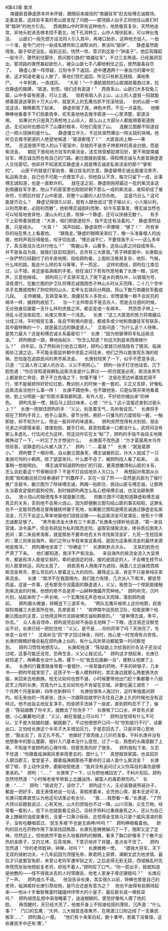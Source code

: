 #第43章 南洋<br />    南疆匪首静虚原本并未怀疑，跟随前来报信的“南疆驻军”赶去给傅志诚救场，走着走着，这经验丰富的老山匪发现了问题——那领路人似乎正将他往山匪们时常“敲钟”的地方引去。    西南群山中时常有这种地方，地势极其复杂，天然地迷宫，非地头蛇进去根本找不着北，地下孔洞林立，山中人埋伏起来，可以神出鬼没。    山匪们一般先想方设法将人引入其中，再堵口劫杀，这种地方劫人，一劫一个准，是专门对付一些成名镖师和江湖帮派的，黑话叫“敲钟”。    静虚虽然跑得急，脑子却还没乱，临到近前，恍然一惊，意识到这是个“钟盖子”，他后背蹿起一层冷汗，骤然刹住脚步，质问那引路的“南疆驻军”。不过三言两语，已经漏洞百出，那领路的骤然暴起欲伤人，被众山匪七手八脚地制住之后，居然服毒自尽了。    静虚心里一阵惊疑，立刻令手下返回，途中遭遇两个一身血污的寨中兄弟，这才知道老巢让人掀了，等他们慌忙返回，所见只有断瓦残桓、满地焦尸。    十年积累，一夜成灰。    “大哥！”一个满脸狼狈的山匪踉跄着跑过来，拉住静虚的胳膊，“密道，别慌，咱们还有密道！”    西南多山，山匪们大多狡兔三窟，山中多留有密道，可以土遁。    倘若有敌人杀上山，山上的人虚晃一招就能顺着密道逃窜到十万大山中，就是天上的玄鹰也抓不住滚地鼠。    别的山匪一听说这话，眼睛都亮了起来。    静虚却晃了晃，神色木然，不见一点喜色。    他眼睁睁地看着手下们抱着侥幸，欢天喜地地去搜寻密道——心里清楚，密道没用。    如果对方只是真刀真枪地上山杀人，那么山上大部分人都能顺着密道脱逃，无论如何也撼动不了山寨的根本，可他们竟烧了山。    连蒯兰图都不知道自己一把火烧掉的是什么。    静虚僵立许久，不远处突然爆出一阵尖锐的哭喊，他听见去搜寻密道的人绝望地喊道：“密道都塌了！”    大匪首闭上眼——果然。    在这座貌不惊人的山下密室中，存放的不是杏子林那样的真金白银，而是紫流金。    朝廷下放给地方驻军的紫流金，连玄铁营都捉襟见肘，更不用提南疆驻军，傅志诚当然也有自己的门路。蒯兰图接到密报，得知傅志诚与大匪首静虚道人交往密切，他却并不知道其实静虚道人就是傅志诚走私紫流金的那个“掌柜的”。    山匪干的就是打家劫舍、雁过拔毛的生意，静虚替傅志诚出面接洽黑市，私运紫流金，自己也不可能一点便宜不占，但他自认不贪，每次只留下一成，此事傅志诚知道，也是一直默许的。    就在这之前，静虚刚刚把最近一批的紫流金送到南疆驻军手里，他山下的密室里也刚刚好剩下那么一成的紫流金，谁知却成了催命符，引燃后炸毁了山中密道，将整个山寨的人赶尽杀绝。    这是巧合么？这可能是巧合么？    静虚记得很久以前，就有人跟他说过“君子喻以义，小人喻以利，以利而聚者，必因利而散”，他和傅志诚因利而聚，如今东窗事发，傅志诚当然也可以轻易地舍弃他，漫山头的土匪，除掉一个静虚，还可以扶植无数个。    有手下上前带着哭腔道：“大哥，咱们把密道挖开，指不定还有活着的。”    静虚漠然站着，只是摇头。    “大哥！”    哭声四起，静虚突然一声爆喝：“够了！”    所有幸存的站在焦土上看着他。    “跟我走。”静虚的眼睛渐渐红了，像一头准备噬人的凶兽，他将声音压得极低，咬牙切齿道，“傅志诚不仁，不要怪我不义——这么多年了，真当我没办法对付他么？”    “南疆山多，山寨多，这些山匪之间自成体系，并不是各自为政，就我们目前知道的，总共有三大匪首。”杏子林匪窝中，长庚取出一张俨然已经翻烂了的羊皮地图，指给顾昀看，上面标注极其复杂，地形、气候，什么样的路，能走什么样的车马等等，不一而足。    这样的图纸，顾昀在江南见过，认不错，肯定是临渊阁的手笔，他在油灯下若有所思地看了长庚一眼，没吭声，示意他继续。    顾昀将三千玄铁军混入了南下返乡的商队中，以狼烟为号，深夜潜行，在蒯兰图的护卫队将傅志诚围困杏子林山头时从天而降，二十几个空中杀手玄鹰就控制了狗咬狗的山头，玄甲与玄骑兵分两路，将山下数万南疆驻军截成几段。    主帅被擒，玄铁营亲至，南疆驻军人多势众，却愣是像一群不会反抗的绵羊一样，被顾昀收拾了。    当一个主帅带兵不是去杀人，而是去壮胆的时候，无论他身后跟着一支什么样的虎狼之师，都会变成一车绵羊。    然而杏子林上一场乱斗还没收拾完，长庚又带来一个消息。    长庚：“这三大匪首的势力将南疆瓜分成三块，平时相安无事，各自节制境内匪徒，都或多或少地和南疆驻军有联系，其中最特殊的一个，就是最北边的静虚道人。”    沈易问道：“为什么这个人特殊，是势力最大？还是和傅志诚关系最密切？”    长庚：“因为他替傅将军私运紫流金。”    顾昀眼皮一跳，蓦地抬起头：“你怎么知道？你这次到底来西南做什么？”    四年前，当了然和尚引他去江南时，顾昀心里就已经隐隐有了猜测，临渊阁处江湖之远，不可能全面监听朝中忠臣之间往来，他们之所以能发现东海的蛟祸，恐怕是在追踪民间的黑市紫流金。    长庚轻轻笑了一下，似乎不愿意多说，只道：“江湖人有江湖人的办法，义父不用担心。”    顾昀一抬手打住他话音，沉下脸色道：“你应该知道我朝私运紫流金是什么罪过——抓住就是必死，紫流金黑市上都是些亡命徒，君子不立危墙之下，你懂不懂？”    沈易在旁边听着尴尬得不行，恨不能替顾帅好好红红脸，教训别人的时候一套一套的，义正又言辞，好像私运紫流金没他什么事一样！    长庚不跟他争，也不跟他急，只是似笑非笑地看着他，脸上分明是一副“你那点事我都知道，有外人在，不好给你捅出来”的神色。    顾昀先是一愣，随后马上回过味来，心想：“什么？这小混蛋还查到过我头上？”    长庚一把按住顾昀的手：“义父，别急着生气，先听我说完。”    长庚将手搭在了顾昀手背上，他手心温热，骨节分明，用抓一只雏鸟的力度轻轻一握，一触即放，却不知为什么，带出一股异样的味道来。    顾昀突然觉得有点别扭，朋友兄弟之间感情亲密，搂搂抱抱、握手打闹，甚至抱着亲一口都没什么，武将间没有那么多虚礼，行伍间尤为这样，但这动作实在太“粘”了，顾昀的手指不由自主地微微挣动了一下，一时忘了方才想说什么。    长庚面不改色道：“方才葛晨用木鸟传信给我，说静虚的山头被人烧了。”    顾昀：“……葛晨？”    长庚：“就是葛胖小。”    顾昀瞥了一眼孙焦，自从蒯兰图身死，傅志诚被抓后，孙大人就成了一只柔弱可怜的小鹌鹑，除了瑟瑟发抖，什么都不会了，被顾昀找人看了起来。    此事稍一想就明白。    傅志诚早知道顾昀他们的行踪，要真想撇清和山匪的关系，怎么会赶着这个节骨眼动手？不是不打自招地杀人灭口么？    再想起孙焦那从头到尾“我和蒯巡抚已经串通好了”的蠢样子，实在一目了然——显然是兵部为了强行推广击鼓令，蒯兰图为了除掉傅志诚，两厢一拍即合，挑动山匪与傅志诚，让那两头当着安定侯的面狗咬狗，到时候顾昀再怎么私心想保傅志诚，也没法颠倒黑白。    放火烧山的缺德鬼多半就是蒯兰图。    但蒯兰图不可能知道静虚和傅志诚真正的关系，否则他不会用火烧山，因为即便蒯兰图勾结山匪的事实昭昭，这罪名也不一定能将西南总督南疆统帅置于死地，如果蒯兰图知道傅志诚通过静虚走私紫流金，万万不会这么草率地替他们烧毁证据——私运紫流金可是谋反，按死十个傅志诚都足够了。    “黑市紫流金大体有三个来源，”长庚条分缕析地说道，“第一来自官储，法令虽严，但总有硕鼠为私利铤而走险，盗取官储紫流金，掺杂质后倒卖入民间；第二来自黑淘客，就是那些不要命地去关外寻找紫流金矿，九死一生挖回来的；第三则来自海外，我们之所以专程来查这条线，是因为这条紫流金的最终来源地是南洋。”    顾昀蓦地坐直了：“你确定？”    长庚默默点点头。    沈易的脸色也严肃了下来。    他们都知道，南洋不产紫流金。    来自海外的紫流金流入大梁黑市，都是和洋人直接交易的，牵的是固定的线，接的是固定的人，不会横生枝节从别人那里转运，风险太高了。    倘若真有人用南洋为遮挡，隔着八丈远操控西南紫流金黑市，那么背后的人冒着这么大的风险，藏得这么深，肯定不只是单纯买卖紫流金。    长庚：“南洋不在我国境内，我们能力有限，几次派人下南洋，都徒劳而返，这是一件事，还有那至今没露面的静虚道人，义父，我想当一个悍匪能接触到紫流金的时候，他想的绝不会是弄一山耕种傀儡开荒种地。”    顾昀听完，沉吟片刻，站起来吹了一声长哨，一个玄鹰悄无声息地从天而降，落到顾昀面前。    顾昀眉头微皱，转眼连下三道军令。    “两队玄鹰斥候带上这份地图，趁夜探知南疆三大匪首所在地，先拿匪首！”    “收押南中巡抚防卫队，彻查是哪个给蒯兰图出的主意，让他用这种方法挑唆傅志诚和群匪的。”    “提审傅志诚，季平，你去。”    众人各自领命，顾昀说完后却不由自主地眯了一下眼，连沈易还没察觉出不对，长庚已经一把拉住他：“义父，是不是……你的药带了吗？天快亮了，先休息一会吧？”    沈易听见“药”字才回过神来，同时，他心里一时觉得有点奇怪，长庚的眼睛好像总黏在顾昀身上似的，有什么风吹草动都能第一时间察觉到。    顾昀习惯性地想否认。    长庚却抢道：“陈姑娘上次给我的针灸法子还没试过呢，这事可能还没完，恐再生变，义父让我试试。”    顾昀这才想起来，长庚已经知道了，再瞒着也没什么用，撂下一句“我去后面躺一会”，便默认他跟了上来。    长庚的行囊里随身带着一套银针，一些常备的药物，不多的碎银子，几本书——顾昀早就发现了，这孩子乍一看人模狗样的，其实身边就那么两套换洗衣服，来回来去地倒换。他无论如何也想不通，小时候要带他出门赶个集都要十八般武艺上阵的长庚，究竟为什么无论如何也不肯留在京城，非要吃遍江湖苦？    一个月两个月是新鲜，四年也新鲜吗？    长庚给很多人施过针，这时单独面对顾昀，却无来由的一阵紧张，连头一次跟陈姑娘学针灸往自己身上扎的时候也没有这样过。他不由自主地反复净手，险些把手洗掉了一层皮，直到顾昀忍不了了，催道：“陈姑娘教了你半天，就教会了你洗手？”    长庚咽了口口水，声音有点紧绷，小心翼翼地问道：“义父，躺在我腿上可以吗？”    顾昀没觉得有什么不可以，又不是大姑娘的腿，躺就躺了，不过他很想开口问一句“你到底行不行”，话要出口，又怕给长庚这个半吊子大夫增加压力，于是忍回去了，只是非常心宽地想：“豁出去了，反正扎不死。”    他做好了皮肉挨上几针的准备，不料长庚并没有他想象中的那么蹩脚，细针入穴基本没什么感觉，过了一会，熟悉的头痛感翻了上来，不知是不是顾昀的心理作用，但感觉真的好了很多。    顾昀放松下来，又忍不住道：“你跟着临渊阁风里来雨里去的，图什么？”    真想报效家国，也该回京入朝当郡王，堂堂皇子，跟着临渊阁那些不要命的江湖人查什么紫流金？    长庚顿了顿，手上动作没停，委婉地拒绝道：“我并没有追问过义父你耳目的毒伤是哪里来的。”    顾昀：“……”    长庚笑了一下，以为把他堵回去了，不料片刻后，顾昀忽然坦然道：“小时候老侯爷带我上北疆战场，被蛮人的毒箭擦伤的。”    长庚：“……”    顾昀：“我说完了，该你了。”    顾昀这个人，无论装狼装熊装孙子，都是一把好手，面无表情地说一句话，真假掺着来，全凭他心情，基本无迹可寻，长庚只能靠直觉认为他这句话里必有水分。    “我……我想看一看，”长庚道，“了然大师以前跟我说过，心有天地，山大的烦恼也不过一隅，山川河海，众生万物，经常看一看别人，低下头也就能看见自己。没经手照料过重病垂死之人，还以为自己身上蹭破的油皮是重伤，没灌一口黄沙砾砾，总觉得金戈铁马只是个威风凛凛的影子，没有吃糠咽菜过，‘民生多艰’不也是无病呻/吟吗？”    顾昀睁眼看着他。    顾昀的目光在药物作用下渐渐找回焦距，长庚先是微微躲闪了一下，随即又定了定神，坦然迎上，但他依然不能长久地看顾昀的眼睛，看多了胸口好像多了个散不出热的金匣子，又灼又烤，后背发麻，下意识地并了并腿，差点坐不住了。    顾昀忽然道：“你的老师姓钟，钟蝉，对吗？”    长庚微微一愣。    “骠骑大将军，天下无双的骑射功夫，十几年前因为顶撞先帝，欺君罔上获罪，满朝文武为他求情，最后才只是罢官免职，未曾让老将军遭牢狱之灾，之后走得无影无踪，西域叛乱时先帝慌慌张张地想起复老将，却找不着人，”顾昀叹了口气，“你一箭出手，我就知道是他教的——怪不得我派去的人时常跟丢，他老人家身子骨还硬朗吗？”    长庚应了一声。    顾昀良久不语。    他没告诉长庚，其实很久以前，钟蝉也曾是自己的老师，临渊阁将长庚引荐给他，是巧合还是有意为之？    他也不由得有些期待起来——他从十岁垂髫稚童时磕磕绊绊带大的小皇子，最后能长成一根栋梁吗？    顾昀胡思乱想中渐渐睡着了，迷迷糊糊的，感觉好像有人摸了他的脸。    再惊醒时，天已经大亮了，他推开身上不知谁给搭的薄毯，沉声道：“什么事？”    门口的玄鹰：“大帅，三大贼首连夜聚齐，在南渡江口附近结了一支暴民叛军……”    顾昀眉心一蹙。    “他们有十来架白虹，数十重甲，若属下没看错，这些暴民手中还有‘鹰’。”